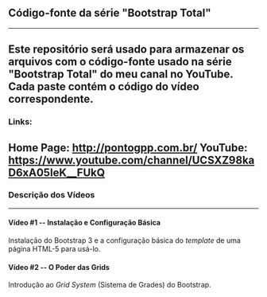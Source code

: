 ## Código-fonte da série "Bootstrap Total"
---

Este repositório será usado para armazenar os arquivos com o código-fonte usado na série "Bootstrap Total" do meu canal no YouTube. Cada paste contém o código do vídeo correspondente.
---

### Links:

Home Page: http://pontogpp.com.br/
YouTube: https://www.youtube.com/channel/UCSXZ98kaD6xA05IeK__FUkQ
---

### Descrição dos Vídeos
---

#### Vídeo #1 -- Instalação e Configuração Básica

Instalação do Bootstrap 3 e a configuração básica do _template_ de uma página HTML-5 para usá-lo.

#### Vídeo #2 -- O Poder das Grids

Introdução ao _Grid System_ (Sistema de Grades) do Bootstrap.

